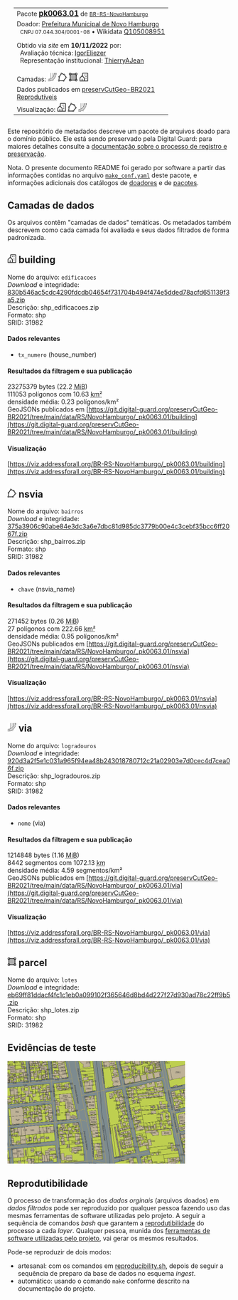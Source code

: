 <aside>
<table align="right" style="padding: 1em">
<tr><td>Pacote <a target="_git" title="link canônico para o git deste pacote" href="https://git.digital-guard.org/preserv-BR/blob/main/data/RS/NovoHamburgo/_pk0063.01"><big><b>pk0063.01</b></big></a> de <small><a target="_afacodes" title="Jurisdição" href="https://afa.codes/BR-RS-NovoHamburgo">BR-RS-NovoHamburgo</a></small>
</td></tr>
<tr><td>
Doador: <a rel="external" target="_doador" href="https://www.novohamburgo.rs.gov.br/">Prefeitura Municipal de Novo Hamburgo</a>
<br/>&nbsp; <small>CNPJ 07.044.304/0001-08</small> • Wikidata <a rel="external" target="_doador" title="link descritor Wikidata do doador" href="https://www.wikidata.org/wiki/Q105008951">Q105008951</a></small><br/>

Obtido via <i>site</i> em <b>10/11/2022</b> por:
<br/>&nbsp; Avaliação técnica: <a rel="external" target="_gitPerson" title="usuário Git" href="https://github.com/IgorEliezer">IgorEliezer</a>
<br/>&nbsp; Representação institucional: <a rel="external" target="_gitPerson" title="usuário Git" href="https://github.com/ThierryAJean">ThierryAJean</a><br/>
</td></tr>
<tr><td>Camadas: <a title="via" href="#-via"><img src="https://raw.githubusercontent.com/digital-guard/preserv/main/docs/assets/layerIcon-via.png" alt="via" width="20"/></a> <a title="nsvia" href="#-nsvia"><img src="https://raw.githubusercontent.com/digital-guard/preserv/main/docs/assets/layerIcon-nsvia.png" alt="nsvia" width="20"/></a> <a title="parcel" href="#-parcel"><img src="https://raw.githubusercontent.com/digital-guard/preserv/main/docs/assets/layerIcon-parcel.png" alt="parcel" width="20"/></a> <a title="building" href="#-building"><img src="https://raw.githubusercontent.com/digital-guard/preserv/main/docs/assets/layerIcon-building.png" alt="building" width="20"/></a> </td></tr>
<tr><td>Dados publicados em <a href="https://git.digital-guard.org/preservCutGeo-BR2021/tree/main/data/RS/NovoHamburgo/_pk0063.01">preservCutGeo-BR2021</a><br/><a href="#reprodutibilidade">Reprodutíveis</a></td></tr>
<tr><td>Visualização: <a title="building" href="https://viz.addressforall.org/BR-RS-NovoHamburgo/_pk0063.01/building"><img src="https://raw.githubusercontent.com/digital-guard/preserv/main/docs/assets/layerIcon-building.png" alt="building" width="20"/></a> <a title="nsvia" href="https://viz.addressforall.org/BR-RS-NovoHamburgo/_pk0063.01/nsvia"><img src="https://raw.githubusercontent.com/digital-guard/preserv/main/docs/assets/layerIcon-nsvia.png" alt="nsvia" width="20"/></a> <a title="via" href="https://viz.addressforall.org/BR-RS-NovoHamburgo/_pk0063.01/via"><img src="https://raw.githubusercontent.com/digital-guard/preserv/main/docs/assets/layerIcon-via.png" alt="via" width="20"/></a> </td></tr>
</table>
</aside>

<section>

Este repositório de metadados descreve um pacote de arquivos doado para o domínio público. Ele está sendo preservado pela Digital Guard: para maiores detalhes consulte a [documentação sobre o processo de registro e preservação](https://wiki.addressforall.org/doc/Documentação_Digital-guard).

Nota. O presente documento README foi gerado por software a partir das informações contidas no arquivo [`make_conf.yaml`](https://git.digital-guard.org/preserv-BR/blob/main/data/RS/NovoHamburgo/_pk0063.01/make_conf.yaml) deste pacote, e informações adicionais dos catálogos de [doadores](https://git.digital-guard.org/preserv-BR/blob/main/data/donor.csv) e de [pacotes](https://git.digital-guard.org/preserv-BR/blob/main/data/donatedPack.csv).

# Camadas de dados

Os arquivos contêm "camadas de dados" temáticas. Os metadados também descrevem como cada camada foi avaliada e seus dados filtrados de forma padronizada.

## <img src="https://raw.githubusercontent.com/digital-guard/preserv/main/docs/assets/layerIcon-building.png" alt="building" width="20"/> building

Nome do arquivo: `edificacoes`<br/>*Download* e integridade: [830b546ac5cdc4290fdcdb04654f731704b494f474e5dded78acfd651139f3a5.zip](http://dl.digital-guard.org/830b546ac5cdc4290fdcdb04654f731704b494f474e5dded78acfd651139f3a5.zip)<br/>Descrição: shp_edificacoes.zip<br/>Formato: shp<br/>SRID: 31982

#### Dados relevantes
* `tx_numero` (house_number)

#### Resultados da filtragem e sua publicação
23275379 bytes (22.2 <abbr title="mebibyte">MiB</abbr>)<br/>111053 polígonos com 10.63 <abbr title="quilômetros quadrados">km²</abbr><br/>densidade média: 0.23 polígonos/km²<br/>GeoJSONs publicados em [https://git.digital-guard.org/preservCutGeo-BR2021/tree/main/data/RS/NovoHamburgo/_pk0063.01/building](https://git.digital-guard.org/preservCutGeo-BR2021/tree/main/data/RS/NovoHamburgo/_pk0063.01/building)

#### Visualização
[https://viz.addressforall.org/BR-RS-NovoHamburgo/_pk0063.01/building](https://viz.addressforall.org/BR-RS-NovoHamburgo/_pk0063.01/building)
## <img src="https://raw.githubusercontent.com/digital-guard/preserv/main/docs/assets/layerIcon-nsvia.png" alt="nsvia" width="20"/> nsvia

Nome do arquivo: `bairros`<br/>*Download* e integridade: [375a3906c90abe84e3dc3a6e7dbc81d985dc3779b00e4c3cebf35bcc6ff2067f.zip](http://dl.digital-guard.org/375a3906c90abe84e3dc3a6e7dbc81d985dc3779b00e4c3cebf35bcc6ff2067f.zip)<br/>Descrição: shp_bairros.zip<br/>Formato: shp<br/>SRID: 31982

#### Dados relevantes
* `chave` (nsvia_name)

#### Resultados da filtragem e sua publicação
271452 bytes (0.26 <abbr title="mebibyte">MiB</abbr>)<br/>27 polígonos com 222.66 <abbr title="quilômetros quadrados">km²</abbr><br/>densidade média: 0.95 polígonos/km²<br/>GeoJSONs publicados em [https://git.digital-guard.org/preservCutGeo-BR2021/tree/main/data/RS/NovoHamburgo/_pk0063.01/nsvia](https://git.digital-guard.org/preservCutGeo-BR2021/tree/main/data/RS/NovoHamburgo/_pk0063.01/nsvia)

#### Visualização
[https://viz.addressforall.org/BR-RS-NovoHamburgo/_pk0063.01/nsvia](https://viz.addressforall.org/BR-RS-NovoHamburgo/_pk0063.01/nsvia)
## <img src="https://raw.githubusercontent.com/digital-guard/preserv/main/docs/assets/layerIcon-via.png" alt="via" width="20"/> via

Nome do arquivo: `logradouros`<br/>*Download* e integridade: [920d3a2f5e1c031a965f94ea48b243018780712c21a02903e7d0cec4d7cea06f.zip](http://dl.digital-guard.org/920d3a2f5e1c031a965f94ea48b243018780712c21a02903e7d0cec4d7cea06f.zip)<br/>Descrição: shp_logradouros.zip<br/>Formato: shp<br/>SRID: 31982

#### Dados relevantes
* `nome` (via)

#### Resultados da filtragem e sua publicação
1214848 bytes (1.16 <abbr title="mebibyte">MiB</abbr>)<br/>8442 segmentos com 1072.13 <abbr title="quilômetros">km</abbr><br/>densidade média: 4.59 segmentos/km²<br/>GeoJSONs publicados em [https://git.digital-guard.org/preservCutGeo-BR2021/tree/main/data/RS/NovoHamburgo/_pk0063.01/via](https://git.digital-guard.org/preservCutGeo-BR2021/tree/main/data/RS/NovoHamburgo/_pk0063.01/via)

#### Visualização
[https://viz.addressforall.org/BR-RS-NovoHamburgo/_pk0063.01/via](https://viz.addressforall.org/BR-RS-NovoHamburgo/_pk0063.01/via)
## <img src="https://raw.githubusercontent.com/digital-guard/preserv/main/docs/assets/layerIcon-parcel.png" alt="parcel" width="20"/> parcel

Nome do arquivo: `lotes`<br/>*Download* e integridade: [eb69ff81ddacf4fc1c1eb0a099102f365646d8bd4d227f27d930ad78c22ff9b5.zip](http://dl.digital-guard.org/eb69ff81ddacf4fc1c1eb0a099102f365646d8bd4d227f27d930ad78c22ff9b5.zip)<br/>Descrição: shp_lotes.zip<br/>Formato: shp<br/>SRID: 31982

# Evidências de teste
<img src="qgis.png" width="400"/>

</section>
<section>

# Reprodutibilidade

O processo de transformação dos *dados orginais* (arquivos doados) em *dados filtrados* pode ser reproduzido por qualquer pessoa fazendo uso das mesmas ferramentas de software utilizadas pelo projeto. A seguir a sequência de comandos *bash* que garantem a [reprodutibilidade](https://en.wikipedia.org/wiki/Reproducibility) do processo a cada *layer*. Qualquer pessoa, munida dos [ferramentas de software utilizadas pelo projeto](https://git.AddressForAll.org/suporte/blob/master/docs/pt/infra.md#ambientes-e-ferramentas-de-uso-geral), vai gerar os mesmos resultados.

Pode-se reproduzir de dois modos:
* artesanal: com os comandos em [reproducibility.sh](https://git.digital-guard.org/preserv-BR/blob/main/data/RS/NovoHamburgo/_pk0063.01/reproducibility.sh), depois de seguir a sequência de preparo da base de dados no esquema *ingest*.
* automático: usando o comando `make` conforme descrito na documentação do projeto.

</section>


